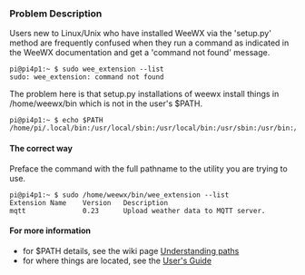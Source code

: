 ### Problem Description
Users new to Linux/Unix who have installed WeeWX via the 'setup.py' method are frequently confused when they run a command as indicated in the WeeWX documentation and get a 'command not found' message.

    pi@pi4p1:~ $ sudo wee_extension --list
    sudo: wee_extension: command not found

The problem here is that setup.py installations of weewx install things in /home/weewx/bin which is not in the user's $PATH.

    pi@pi4p1:~ $ echo $PATH
    /home/pi/.local/bin:/usr/local/sbin:/usr/local/bin:/usr/sbin:/usr/bin:/sbin:/bin:/usr/local/games:/usr/games

#### The correct way

Preface the command with the full pathname to the utility you are trying to use.

    pi@pi4p1:~ $ sudo /home/weewx/bin/wee_extension --list
    Extension Name    Version   Description
    mqtt              0.23      Upload weather data to MQTT server.


#### For more information

* for $PATH details, see the wiki page [Understanding paths](Understanding-paths)
* for where things are located, see the [User's Guide](https://weewx.com/docs/usersguide.htm#Where_to_find_things)